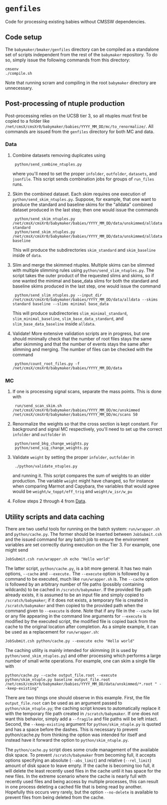 # `genfiles`

Code for processing existing babies without CMSSW dependencies.

## Code setup

The `babymaker/bmaker/genfiles` directory can be compiled as a
standalone set of scripts independent from the rest of the `babymaker`
repository. To do so, simply issue the following commands from this
directory:

    cmsenv
    ./compile.sh

Note that running scram and compiling in the root `babymaker`
directory are unnecessary.

## Post-processing of ntuple production

Post-processing relies on the UCSB tier 3, so all ntuples must first
be copied to a folder like `/net/cmsX/cmsXr0/babymaker/babies/YYYY_MM_DD/mc/to_renormalize/`. All commands
are issued from the `genfiles` directory for both MC and data.

### Data

1. Combine datasets removing duplicates using 

        python/send_combine_ntuples.py

    where you'll need to set the proper `infolder`, `outfolder`, `datasets`, and `jsonfile`. This script sends
    combination jobs for groups of `run_files` runs.

2. Skim the combined dataset. Each skim requires one execution of
`python/send_skim_ntuples.py`. Suppose, for example, that one want to
produce the standard and baseline skims for the "alldata" combined
dataset produced in the last step; then one would issue the commands

        python/send_skim_ntuples.py /net/cmsX/cmsXr0/babymaker/babies/YYYY_MM_DD/data/unskimmed/alldata standard
        python/send_skim_ntuples.py /net/cmsX/cmsXr0/babymaker/babies/YYYY_MM_DD/data/unskimmed/alldata baseline

    This will produce the subdirectories `skim_standard` and `skim_baseline` inside of `data`.

3. Slim and merge the skimmed ntuples. Multiple skims can be slimmed
with multiple slimming rules using `python/send_slim_ntuples.py`. The
script takes the outer product of the requested slims and skims, so if
one wanted the minimal and base_data slims for both the standard and
baseline skims produced in the last step, one would issue the command

        python/send_slim_ntuples.py --input_dir /net/cmsX/cmsXr0/babymaker/babies/YYYY_MM_DD/data/alldata --skims standard baseline --slims minimal base_data

    This will produce subdirectories `slim_minimal_standard`,
`slim_minimal_baseline`, `slim_base_data_standard`, and
`slim_base_data_baseline` inside `alldata`.

4. Validate! More extensive validation scripts are in progress, but
one should minimally check that the number of root files stays the
same after skimming and that the number of events stays the same after
slimming and merging. The number of files can be checked with the
command

        python/count_root_files.py -f /net/cmsX/cmsXr0/babymaker/babies/YYYY_MM_DD/data

### MC

1. If one is processing signal scans, separate the mass points. This
is done with

        run/send_scan_skim.sh /net/cmsX/cmsXr0/babymaker/babies/YYYY_MM_DD/mc/unskimmed /net/cmsX/cmsXr0/babymaker/babies/YYYY_MM_DD/mc/scans 50

2. Renormalize the weights so that the cross section is kept constant. For background and signal MC
respectively, you'll need to set up the correct `infolder` and `outfolder` in

        python/send_bkg_change_weights.py
        python/send_sig_change_weights.py

3. Validate `weight` by setting the proper `infolder`, `outfolder` in 

        ./python/validate_ntuples.py

    and running it. This script compares the sum of weights to an older production. The variable `weight`
    might have changed, so for instance when comparing Marmot and Capybara, the variables that would agree
    would be `weight/w_toppt/eff_trig` and `weight/w_isr/w_pu`

4. Follow steps 2 through 4 from [Data](#Data).

## Utility scripts and data caching

There are two useful tools for running on the batch system:
`run/wrapper.sh` and `python/cache.py`. The former should be inserted
between `JobSubmit.csh` and the issued command for any batch job to
ensure the environment variables are set correctly during execution on
the Tier 3. For example, one might send

    JobSubmit.csh run/wrapper.sh echo "Hello world"

The latter script, `python/cache.py`, is a bit more general. It has
two main options, `--cache` and `--execute.` The `--execute` option is
followed by a command to be executed, much like `run/wrapper.sh`
is. The `--cache` option is followed by an arbitrary number of file
paths (possibly containing wildcards) to be cached in
`/scratch/babymaker`. If the provided file path already exists, it is
assumed to be an input file and simply copied to `/scratch/babymaker`;
if it does not exists, a temporary file is created in
`/scratch/babymaker` and then copied to the provided path when the
command given to `--execute` is done. Note that if any file in the
`--cache` list or any file appearing in the command line arguments for
`--execute` is modified by the executed script, the modified file is
copied back from the cache to the original location after
completion. As a simple example, it can be used as a replacement for
`run/wrapper.sh`:

    JobSubmit.csh python/cache.py --execute echo "Hello world"

The caching utility is mainly intended for skimming (it is used by
`python/send_skim_ntuples.py`) and other processing which performs a
large number of small write operations. For example, one can skim a
single file with

    python/cache.py --cache output_file.root --execute python/skim_ntuple.py baseline output_file.root /net/cmsX/cmsXr0/babymaker/babies/YYYY_MM_DD/data/unskimmed/*.root " --keep-existing"

There are two things one should observe in this example. First, the
file `output_file.root` can be used as an argument passed to
`python/skim_ntuple.py`; the caching script knows to automatically
replace it with the temporary file path created in
`/scratch/babymaker`. If one does not want this behavior, simply add a
`--fragile` and file paths will be left intact. Second, the
`--keep-existing` argument for `python/skim_ntuple.py` is quoted and
has a space before the dashes. This is necessary to prevent
python/cache.py from thinking the option was intended for itself and
instead have it forward the option to `python/skim_ntuple.py`.

The `python/cache.py` script does some crude management of the
available disk space. To prevent `/scratch/babymaker` from becoming
full, it accepts options specifying an absolute (`--abs_limit`) and
relative (`--rel_limit`) amount of disk space to leave empty. If the
cache is becoming too full, it will delete the least recently used
files in the cache until it has space for the new files. In the
extreme scenario where the cache is nearly full with recently used
files and being access by multiple processes, this can result in one
process deleting a cached file that is being read by
another. Hopefully this occurs very rarely, but the option
`--no-delete` is available to prevent files from being deleted from
the cache.
